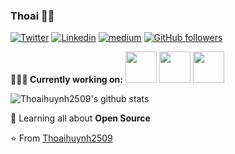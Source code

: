 ### Thoai 👨‍💻

[![Twitter](https://img.shields.io/badge/-Twitter-222222?style=flat-square&logo=twitter&logoColor=white&link=https://twitter.com/EngincanVeske)](https://twitter.com/Thoai20390144)
[![Linkedin](https://img.shields.io/badge/-LinkedIn-222222?style=flat-square&logo=Linkedin&logoColor=white&link=https://www.linkedin.com/in/engincan-veske-b4a75b145/)](https://www.linkedin.com/in/thoai-huynh-5035a015b/)
[![medium](https://aleen42.github.io/badges/src/medium.svg)](https://huynhtrongthoai.medium.com/)
[![GitHub followers](https://img.shields.io/github/followers/EngincanV.svg?style=social&label=Follow&maxAge=2592000)](https://github.com/thoaihuynh2509?tab=followers)


**👨🏻‍💻 Currently working on:** 
<code><a href="https://reactjs.org/" target="_blank"><img height="50" src="https://www.vectorlogo.zone/logos/reactjs/reactjs-ar21.svg"></a></code>
<code><a href="https://www.javascript.com/" target="_blank"><img height="50" src="https://www.vectorlogo.zone/logos/javascript/javascript-horizontal.svg"></a></code>
<code><a href="https://nodejs.org/en/" target="_blank"><img height="50" src="https://www.vectorlogo.zone/logos/nodejs/nodejs-ar21.svg"></a></code>

![Thoaihuynh2509's github stats](https://github-readme-stats.vercel.app/api?username=thoaihuynh2509&show_icons=true&line_height=30)

🌱 Learning all about **Open Source**

⭐️ From [Thoaihuynh2509](https://github.com/thoaihuynh2509)

